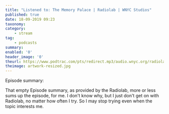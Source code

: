 ```yaml
---
title: "Listened to: The Memory Palace | Radiolab | WNYC Studios"
published: true
date: 18-09-2019 09:23
taxonomy:
category:
	- stream
tag:
	- podcasts
summary:
enabled: '0'
header_image: '0'
theurl: https://www.podtrac.com/pts/redirect.mp3/audio.wnyc.org/radiolab_podcast/radiolab_podcast19thememorypalace.mp3
theimage: artwork-resized.jpg
--- 
```

Episode summary: 

That empty Episode summary, as provided by the Radiolab, more or less sums up the episode, for me. I don't know why, but I just don't get on with Radiolab, no matter how often I try. So I may stop trying even when the topic interests me.
